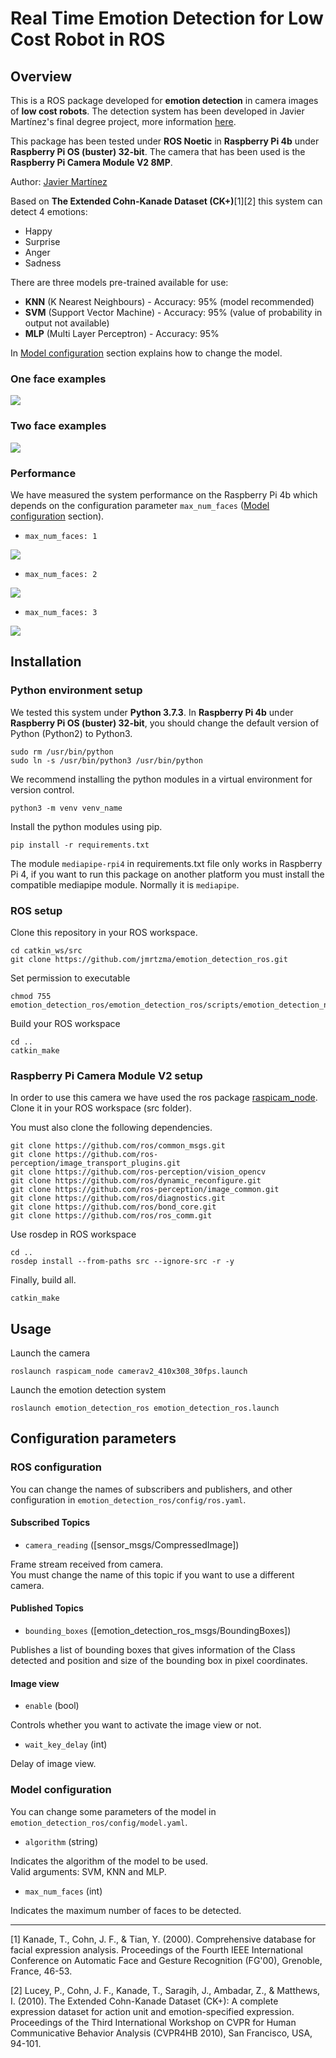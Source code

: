# Real Time Emotion Detection for Low Cost Robot in ROS

## Overview

This is a ROS package developed for **emotion detection** in camera images of **low cost robots**.
The detection system has been developed in Javier Martínez's final degree project, more information [here](https://github.com/jmvega/tfg-jmartinez).

This package has been tested under **ROS Noetic** in **Raspberry Pi 4b** under **Raspberry Pi OS (buster) 32-bit**. The camera that has been used is the **Raspberry Pi Camera Module V2 8MP**. 

Author: [Javier Martínez](https://github.com/jmrtzma)

Based on **The Extended Cohn-Kanade Dataset (CK+)**[1][2] this system can detect 4 emotions:

* Happy
* Surprise
* Anger
* Sadness

There are three models pre-trained available for use:

* **KNN** (K Nearest Neighbours) - Accuracy: 95% (model recommended)
* **SVM** (Support Vector Machine) - Accuracy: 95% (value of probability in output not available)
* **MLP** (Multi Layer Perceptron) - Accuracy: 95%

In [Model configuration](https://github.com/jmrtzma/emotion_detection_ros#model-configuration) section explains how to change the model.

### One face examples

![](https://github.com/jmrtzma/emotion_detection_ros/blob/main/doc/1_face.png)

### Two face examples

![](https://github.com/jmrtzma/emotion_detection_ros/blob/main/doc/2_face.png)

### Performance
We have measured the system performance on the Raspberry Pi 4b which depends on the configuration parameter `max_num_faces` ([Model configuration](https://github.com/jmrtzma/emotion_detection_ros#model-configuration) section).

* `max_num_faces: 1`

![](https://github.com/jmrtzma/emotion_detection_ros/blob/main/doc/performance1.png)

* `max_num_faces: 2`

![](https://github.com/jmrtzma/emotion_detection_ros/blob/main/doc/performance2.png)

* `max_num_faces: 3`

![](https://github.com/jmrtzma/emotion_detection_ros/blob/main/doc/performance3.png)

## Installation

### Python environment setup

We tested this system under **Python 3.7.3**. In **Raspberry Pi 4b** under **Raspberry Pi OS (buster) 32-bit**, you should change the default version of Python (Python2) to Python3.

```
sudo rm /usr/bin/python
sudo ln -s /usr/bin/python3 /usr/bin/python
```

We recommend installing the python modules in a virtual environment for version control.

```
python3 -m venv venv_name
```

Install the python modules using pip.

```
pip install -r requirements.txt
```

The module `mediapipe-rpi4` in requirements.txt file only works in Raspberry Pi 4, if you want to run this package on another platform you must install the compatible mediapipe module. Normally it is `mediapipe`.

### ROS setup

Clone this repository in your ROS workspace.
```
cd catkin_ws/src
git clone https://github.com/jmrtzma/emotion_detection_ros.git
```

Set permission to executable
```
chmod 755 emotion_detection_ros/emotion_detection_ros/scripts/emotion_detection_node.py
```

Build your ROS workspace
```
cd ..
catkin_make
```

### Raspberry Pi Camera Module V2 setup
In order to use this camera we have used the ros package [raspicam_node](https://github.com/UbiquityRobotics/raspicam_node). Clone it in your ROS workspace (src folder).

You must also clone the following dependencies.

```
git clone https://github.com/ros/common_msgs.git
git clone https://github.com/ros-perception/image_transport_plugins.git
git clone https://github.com/ros-perception/vision_opencv
git clone https://github.com/ros/dynamic_reconfigure.git
git clone https://github.com/ros-perception/image_common.git
git clone https://github.com/ros/diagnostics.git
git clone https://github.com/ros/bond_core.git
git clone https://github.com/ros/ros_comm.git
```

Use rosdep in ROS workspace
```
cd ..
rosdep install --from-paths src --ignore-src -r -y
```

Finally, build all.
```
catkin_make
```


## Usage

Launch the camera
```
roslaunch raspicam_node camerav2_410x308_30fps.launch
```

Launch the emotion detection system
```
roslaunch emotion_detection_ros emotion_detection_ros.launch
```

## Configuration parameters
### ROS configuration
You can change the names of subscribers and publishers, and other configuration in `emotion_detection_ros/config/ros.yaml`.

#### Subscribed Topics
* `camera_reading` ([sensor_msgs/CompressedImage])

Frame stream received from camera.  
You must change the name of this topic if you want to use a different camera.

#### Published Topics
* `bounding_boxes` ([emotion_detection_ros_msgs/BoundingBoxes])

Publishes a list of bounding boxes that gives information of the Class detected and position and size of the bounding box in pixel coordinates.

#### Image view
* `enable` (bool)

Controls whether you want to activate the image view or not.

* `wait_key_delay` (int)

Delay of image view.

### Model configuration
You can change some parameters of the model in `emotion_detection_ros/config/model.yaml`.

* `algorithm` (string)

Indicates the algorithm of the model to be used.  
Valid arguments: SVM, KNN and MLP.

* `max_num_faces` (int)

Indicates the maximum number of faces to be detected.

---
[1] Kanade, T., Cohn, J. F., & Tian, Y. (2000). Comprehensive database for facial expression analysis. Proceedings of the Fourth IEEE International Conference on Automatic Face and Gesture Recognition (FG'00), Grenoble, France, 46-53.

[2] Lucey, P., Cohn, J. F., Kanade, T., Saragih, J., Ambadar, Z., & Matthews, I. (2010). The Extended Cohn-Kanade Dataset (CK+): A complete expression dataset for action unit and emotion-specified expression. Proceedings of the Third International Workshop on CVPR for Human Communicative Behavior Analysis (CVPR4HB 2010), San Francisco, USA, 94-101.